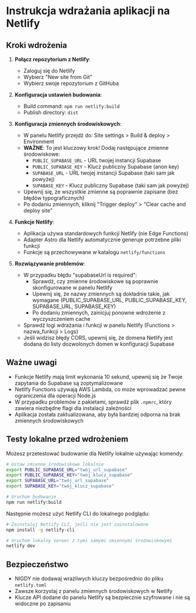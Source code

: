 # Instrukcja wdrażania aplikacji na Netlify

## Kroki wdrożenia

1. **Połącz repozytorium z Netlify**:

   - Zaloguj się do Netlify
   - Wybierz "New site from Git"
   - Wybierz swoje repozytorium z GitHuba

2. **Konfiguracja ustawień budowania**:

   - Build command: `npm run netlify:build`
   - Publish directory: `dist`

3. **Konfiguracja zmiennych środowiskowych**:

   - W panelu Netlify przejdź do: Site settings > Build & deploy > Environment
   - **WAŻNE**: To jest kluczowy krok! Dodaj następujące zmienne środowiskowe:
     - `PUBLIC_SUPABASE_URL` - URL twojej instancji Supabase
     - `PUBLIC_SUPABASE_KEY` - Klucz publiczny Supabase (anon key)
     - `SUPABASE_URL` - URL twojej instancji Supabase (taki sam jak powyżej)
     - `SUPABASE_KEY` - Klucz publiczny Supabase (taki sam jak powyżej)
   - Upewnij się, że wszystkie zmienne są poprawnie zapisane (bez błędów typograficznych)
   - Po dodaniu zmiennych, kliknij "Trigger deploy" > "Clear cache and deploy site"

4. **Funkcje Netlify**:

   - Aplikacja używa standardowych funkcji Netlify (nie Edge Functions)
   - Adapter Astro dla Netlify automatycznie generuje potrzebne pliki funkcji
   - Funkcje są przechowywane w katalogu `netlify/functions`

5. **Rozwiązywanie problemów**:
   - W przypadku błędu "supabaseUrl is required":
     - Sprawdź, czy zmienne środowiskowe są poprawnie skonfigurowane w panelu Netlify
     - Upewnij się, że nazwy zmiennych są dokładnie takie, jak wymagane (PUBLIC_SUPABASE_URL, PUBLIC_SUPABASE_KEY, SUPABASE_URL, SUPABASE_KEY)
     - Po dodaniu zmiennych, zainicjuj ponowne wdrożenie z wyczyszczeniem cache
   - Sprawdź logi wdrażania i funkcji w panelu Netlify (Functions > nazwa_funkcji > Logs)
   - Jeśli widzisz błędy CORS, upewnij się, że domena Netlify jest dodana do listy dozwolonych domen w konfiguracji Supabase

## Ważne uwagi

- Funkcje Netlify mają limit wykonania 10 sekund, upewnij się że Twoje zapytania do Supabase są zoptymalizowane
- Netlify Functions używają AWS Lambda, co może wprowadzać pewne ograniczenia dla operacji Node.js
- W przypadku problemów z pakietami, sprawdź plik `.npmrc`, który zawiera niezbędne flagi dla instalacji zależności
- Aplikacja została zaktualizowana, aby była bardziej odporna na brak zmiennych środowiskowych

## Testy lokalne przed wdrożeniem

Możesz przetestować budowanie dla Netlify lokalnie używając komendy:

```bash
# Ustaw zmienne środowiskowe lokalnie
export PUBLIC_SUPABASE_URL="twój_url_supabase"
export PUBLIC_SUPABASE_KEY="twój_klucz_supabase"
export SUPABASE_URL="twój_url_supabase"
export SUPABASE_KEY="twój_klucz_supabase"

# Uruchom budowanie
npm run netlify:build
```

Następnie możesz użyć Netlify CLI do lokalnego podglądu:

```bash
# Zainstaluj Netlify CLI, jeśli nie jest zainstalowane
npm install -g netlify-cli

# Uruchom lokalny serwer z tymi samymi zmiennymi środowiskowymi
netlify dev
```

## Bezpieczeństwo

- NIGDY nie dodawaj wrażliwych kluczy bezpośrednio do pliku `netlify.toml`
- Zawsze korzystaj z panelu zmiennych środowiskowych w Netlify
- Klucze API dodane do panelu Netlify są bezpiecznie szyfrowane i nie są widoczne po zapisaniu
